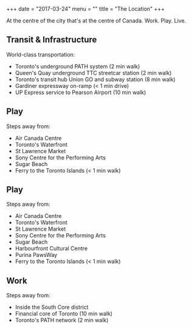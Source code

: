 +++
date = "2017-03-24"
menu = ""
title = "The Location"
+++
At the centre of the city that's at the centre of Canada.
Work. Play. Live.

**Transit & Infrastructure**
---------------------------------

World-class transportation:
 - Toronto's underground PATH system (2 min walk)
 - Queen's Quay underground TTC streetcar station (2 min walk)
 - Toronto's transit hub Union GO and subway station (8 min walk)
 - Gardiner expressway on-ramp (< 1 min drive)
 - UP Express service to Pearson Airport (10 min walk)

**Play**
---------------------------------

Steps away from:

 - Air Canada Centre
 - Toronto's Waterfront
 - St Lawrence Market
 - Sony Centre for the Performing Arts
 - Sugar Beach
 - Ferry to the Toronto Islands (< 1 min walk)

**Play**
---------------------------------

Steps away from:

 - Air Canada Centre
 - Toronto's Waterfront
 - St Lawrence Market
 - Sony Centre for the Performing Arts
 - Sugar Beach
 - Harbourfront Cultural Centre
 - Purina PawsWay
 - Ferry to the Toronto Islands (< 1 min walk)

**Work**
---------------------------------

Steps away from:

 - Inside the South Core district
 - Financial core of Toronto (10 min walk)
 - Toronto's PATH network (2 min walk)
